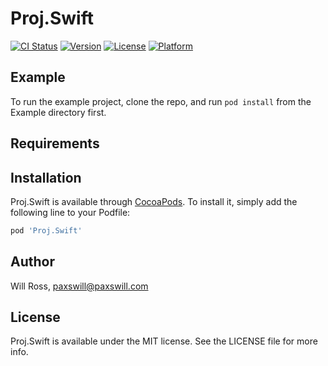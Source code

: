 # Proj.Swift

[![CI Status](http://img.shields.io/travis/paxswill/Proj.Swift.svg?style=flat)](https://travis-ci.org/paxswill/Proj.Swift)
[![Version](https://img.shields.io/cocoapods/v/Proj.Swift.svg?style=flat)](http://cocoapods.org/pods/Proj.Swift)
[![License](https://img.shields.io/cocoapods/l/Proj.Swift.svg?style=flat)](http://cocoapods.org/pods/Proj.Swift)
[![Platform](https://img.shields.io/cocoapods/p/Proj.Swift.svg?style=flat)](http://cocoapods.org/pods/Proj.Swift)

## Example

To run the example project, clone the repo, and run `pod install` from the Example directory first.

## Requirements

## Installation

Proj.Swift is available through [CocoaPods](http://cocoapods.org). To install
it, simply add the following line to your Podfile:

```ruby
pod 'Proj.Swift'
```

## Author

Will Ross, paxswill@paxswill.com

## License

Proj.Swift is available under the MIT license. See the LICENSE file for more info.
